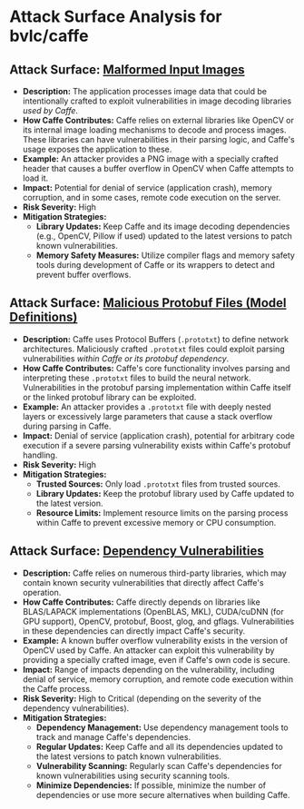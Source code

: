 # Attack Surface Analysis for bvlc/caffe

## Attack Surface: [Malformed Input Images](./attack_surfaces/malformed_input_images.md)

*   **Description:** The application processes image data that could be intentionally crafted to exploit vulnerabilities in image decoding libraries *used by Caffe*.
*   **How Caffe Contributes:** Caffe relies on external libraries like OpenCV or its internal image loading mechanisms to decode and process images. These libraries can have vulnerabilities in their parsing logic, and Caffe's usage exposes the application to these.
*   **Example:** An attacker provides a PNG image with a specially crafted header that causes a buffer overflow in OpenCV when Caffe attempts to load it.
*   **Impact:**  Potential for denial of service (application crash), memory corruption, and in some cases, remote code execution on the server.
*   **Risk Severity:** High
*   **Mitigation Strategies:**
    *   **Library Updates:** Keep Caffe and its image decoding dependencies (e.g., OpenCV, Pillow if used) updated to the latest versions to patch known vulnerabilities.
    *   **Memory Safety Measures:** Utilize compiler flags and memory safety tools during development of Caffe or its wrappers to detect and prevent buffer overflows.

## Attack Surface: [Malicious Protobuf Files (Model Definitions)](./attack_surfaces/malicious_protobuf_files__model_definitions_.md)

*   **Description:** Caffe uses Protocol Buffers (`.prototxt`) to define network architectures. Maliciously crafted `.prototxt` files could exploit parsing vulnerabilities *within Caffe or its protobuf dependency*.
*   **How Caffe Contributes:** Caffe's core functionality involves parsing and interpreting these `.prototxt` files to build the neural network. Vulnerabilities in the protobuf parsing implementation within Caffe itself or the linked protobuf library can be exploited.
*   **Example:** An attacker provides a `.prototxt` file with deeply nested layers or excessively large parameters that cause a stack overflow during parsing in Caffe.
*   **Impact:** Denial of service (application crash), potential for arbitrary code execution if a severe parsing vulnerability exists within Caffe's protobuf handling.
*   **Risk Severity:** High
*   **Mitigation Strategies:**
    *   **Trusted Sources:** Only load `.prototxt` files from trusted sources.
    *   **Library Updates:** Keep the protobuf library used by Caffe updated to the latest version.
    *   **Resource Limits:** Implement resource limits on the parsing process within Caffe to prevent excessive memory or CPU consumption.

## Attack Surface: [Dependency Vulnerabilities](./attack_surfaces/dependency_vulnerabilities.md)

*   **Description:** Caffe relies on numerous third-party libraries, which may contain known security vulnerabilities that directly affect Caffe's operation.
*   **How Caffe Contributes:**  Caffe directly depends on libraries like BLAS/LAPACK implementations (OpenBLAS, MKL), CUDA/cuDNN (for GPU support), OpenCV, protobuf, Boost, glog, and gflags. Vulnerabilities in these dependencies can directly impact Caffe's security.
*   **Example:** A known buffer overflow vulnerability exists in the version of OpenCV used by Caffe. An attacker can exploit this vulnerability by providing a specially crafted image, even if Caffe's own code is secure.
*   **Impact:**  Range of impacts depending on the vulnerability, including denial of service, memory corruption, and remote code execution within the Caffe process.
*   **Risk Severity:** High to Critical (depending on the severity of the dependency vulnerabilities).
*   **Mitigation Strategies:**
    *   **Dependency Management:** Use dependency management tools to track and manage Caffe's dependencies.
    *   **Regular Updates:**  Keep Caffe and all its dependencies updated to the latest versions to patch known vulnerabilities.
    *   **Vulnerability Scanning:** Regularly scan Caffe's dependencies for known vulnerabilities using security scanning tools.
    *   **Minimize Dependencies:** If possible, minimize the number of dependencies or use more secure alternatives when building Caffe.

